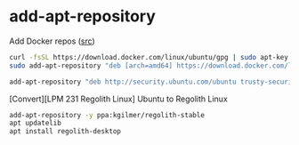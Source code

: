 # add-apt-repository

Add Docker repos ([src](https://medium.com/faun/docker-running-seamlessly-in-windows-subsystem-linux-6ef8412377aa))
```sh
curl -fsSL https://download.docker.com/linux/ubuntu/gpg | sudo apt-key add -
sudo add-apt-repository "deb [arch=amd64] https://download.docker.com/linux/ubuntu $(lsb_release -cs) stable"
```

```sh
add-apt-repository "deb http://security.ubuntu.com/ubuntu trusty-security main universe"
```
[Convert][LPM 231 Regolith Linux] Ubuntu to Regolith Linux 
```sh
add-apt-repository -y ppa:kgilmer/regolith-stable
apt updatelib
apt install regolith-desktop
```